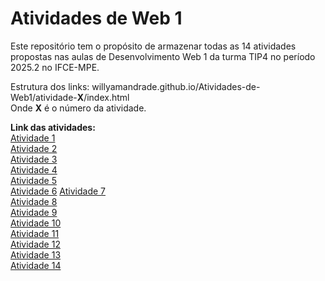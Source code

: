 # Atividades de Web 1

Este repositório tem o propósito de armazenar todas as 14 atividades propostas nas aulas de Desenvolvimento Web 1 da turma TIP4 no período 2025.2 no IFCE-MPE.

Estrutura dos links: willyamandrade.github.io/Atividades-de-Web1/atividade-**X**/index.html\
Onde **X** é o número da atividade.

**Link das atividades:**\
[Atividade 1](https://willyamandrade.github.io/Atividades-de-Web1/Atividade1/index.html)\
[Atividade 2](https://willyamandrade.github.io/Atividades-de-Web1/Atividade2/index.html)\
[Atividade 3](https://willyamandrade.github.io/Atividades-de-Web1/Atividade3/index.html)\
[Atividade 4](https://willyamandrade.github.io/Atividades-de-Web1/Atividade4/index.html)\
[Atividade 5](https://willyamandrade.github.io/Atividades-de-Web1/Atividade5/index.html)\
[Atividade 6](https://willyamandrade.github.io/Atividades-de-Web1/Atividade6/index.html)
[Atividade 7](https://willyamandrade.github.io/Atividades-de-Web1/Atividade7/index.html)\
[Atividade 8](https://willyamandrade.github.io/Atividades-de-Web1/Atividade8/index.html)\
[Atividade 9](https://willyamandrade.github.io/Atividades-de-Web1/Atividade9/index.html)\
[Atividade 10](https://willyamandrade.github.io/Atividades-de-Web1/Atividade10/index.html)\
[Atividade 11](https://willyamandrade.github.io/Atividades-de-Web1/Atividade11/index.html)\
[Atividade 12](https://willyamandrade.github.io/Atividades-de-Web1/Atividade12/index.html)\
[Atividade 13](https://willyamandrade.github.io/Atividades-de-Web1/Atividade13/index.html)\
[Atividade 14](https://willyamandrade.github.io/Atividades-de-Web1/Atividade14/index.html)
